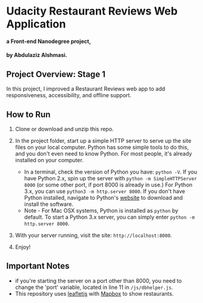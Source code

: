 # Udacity Restaurant Reviews Web Application
#### a Front-end Nanodegree project,
#### by Abdulaziz Alshmasi.

## Project Overview: Stage 1
In this project, I improved a Restaurant Reviews web app to add responsiveness, accessibility, and offline support.

## How to Run
1. Clone or download and unzip this repo.
2. In the project folder, start up a simple HTTP server to serve up the site files on your local computer. Python has some simple tools to do this, and you don't even need to know Python. For most people, it's already installed on your computer.

    * In a terminal, check the version of Python you have: `python -V`. If you have Python 2.x, spin up the server with `python -m SimpleHTTPServer 8000` (or some other port, if port 8000 is already in use.) For Python 3.x, you can use `python3 -m http.server 8000`. If you don't have Python installed, navigate to Python's [website](https://www.python.org/) to download and install the software.
   * Note -  For Mac OSX systems, Python is installed as `python` by default. To start a Python 3.x server, you can simply enter `python -m http.server 8000`.
3. With your server running, visit the site: `http://localhost:8000`.
4. Enjoy!

## Important Notes
* if you're starting the server on a port other than 8000, you need to change the 'port' variable, located in line 11 in `/js/dbhelper.js`.
* This repository uses [leafletjs](https://leafletjs.com/) with [Mapbox](https://www.mapbox.com/) to show restaurants.